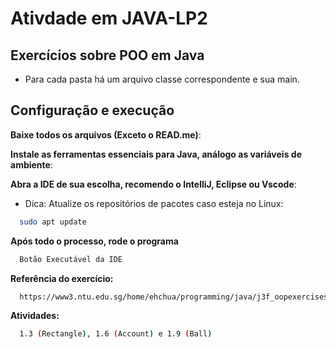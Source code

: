 # Ativdade em JAVA-LP2
## Exercícios sobre POO em Java

- Para cada pasta há um arquivo classe correspondente e sua main.


## Configuração e execução

**Baixe todos os arquivos (Exceto o READ.me)**:

**Instale as ferramentas essenciais para Java, análogo as variáveis de ambiente**:

**Abra a IDE de sua escolha, recomendo o IntelliJ, Eclipse ou Vscode**:
- Dica: Atualize os repositórios de pacotes caso esteja no Linux:
```bash
  sudo apt update
```
**Após todo o processo, rode o programa**
```bash
  Botão Executável da IDE
```
**Referência do exercício:**
```bash
  https://www3.ntu.edu.sg/home/ehchua/programming/java/j3f_oopexercises.html
```
**Atividades:**
```bash
  1.3 (Rectangle), 1.6 (Account) e 1.9 (Ball)
```
